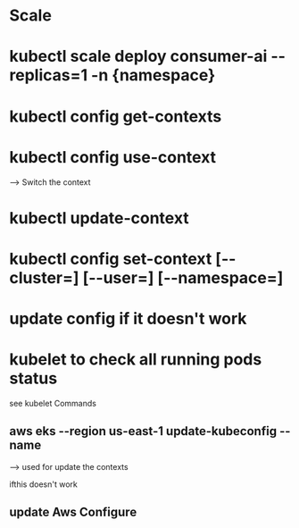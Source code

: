 
# Scale 
# kubectl scale deploy consumer-ai --replicas=1 -n {namespace}

# kubectl config get-contexts

# kubectl config use-context
--> Switch the context

# kubectl update-context

# kubectl config set-context <context-name> [--cluster=<cluster-name>] [--user=<user-name>] [--namespace=<namespace>]

# update config if it doesn't work

# kubelet to check all running pods status 

see kubelet Commands

## aws eks --region us-east-1 update-kubeconfig --name 
--> used for update the contexts

ifthis doesn't work 
## update Aws Configure

